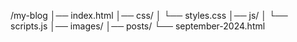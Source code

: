 /my-blog
│── index.html
│── css/
│   └── styles.css
│── js/
│   └── scripts.js
│── images/
│── posts/
    └── september-2024.html
